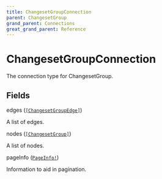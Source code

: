 ```yaml
---
title: ChangesetGroupConnection
parent: ChangesetGroup
grand_parent: Connections
great_grand_parent: Reference
---
```


# ChangesetGroupConnection

The connection type for ChangesetGroup.

## Fields

<div class="field-entry ">
  <span id="edges" class="field-name anchored">edges (<code><a href="/docs/reference/connection_type/changesetgroupedge">[ChangesetGroupEdge]</a></code>)</span>

  <div class="description-wrapper">
   <p>A list of edges.</p>

  </div>
</div>

<div class="field-entry ">
  <span id="nodes" class="field-name anchored">nodes (<code><a href="/docs/reference/union/changesetgroup">[ChangesetGroup]</a></code>)</span>

  <div class="description-wrapper">
   <p>A list of nodes.</p>

  </div>
</div>

<div class="field-entry ">
  <span id="pageinfo" class="field-name anchored">pageInfo (<code><a href="/docs/reference/object/pageinfo">PageInfo!</a></code>)</span>

  <div class="description-wrapper">
   <p>Information to aid in pagination.</p>

  </div>
</div>

